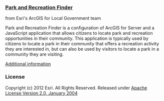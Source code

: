### [Park and Recreation Finder](http://resources.arcgis.com/en/help/localgovernment/10.1/index.html#/What_is_Park_and_Recreation_Finder/028s00000003000000/)
from Esri's ArcGIS for Local Government team

Park and Recreation Finder is a configuration of ArcGIS for Server and a JavaScript application that allows citizens to locate park and recreation opportunities in their community. This application is typically used by citizens to locate a park in their community that offers a recreation activity they are interested in, but can also be used by visitors to locate a park in a community they are visiting.

<a href="http://www.arcgis.com/home/item.html?id=a57e96b9240e4311b7fd863b80a6d389">Additional information</a>

### License

Copyright (c) 2012 Esri. All Rights Reserved.
Released under <a href="https://github.com/Esri/arcgislocalgov-park-and-recreation-finder/blob/master/LICENSE.md">Apache License Version 2.0, January 2004</a>
